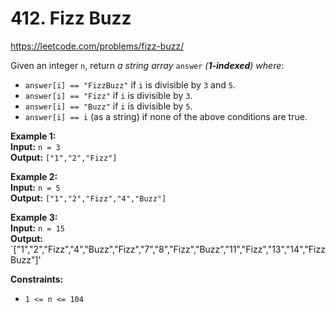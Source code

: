 # 412. Fizz Buzz

https://leetcode.com/problems/fizz-buzz/

Given an integer `n`, return _a string array_ `answer` _(**1-indexed**) where_:

-   `answer[i] == "FizzBuzz"` if `i` is divisible by `3` and `5`.
-   `answer[i] == "Fizz"` if `i` is divisible by `3`.
-   `answer[i] == "Buzz"` if `i` is divisible by `5`.
-   `answer[i] == i` (as a string) if none of the above conditions are true.

**Example 1:**\
**Input:** `n = 3`\
**Output:** `["1","2","Fizz"]`

**Example 2:**\
**Input:** `n = 5`\
**Output:** `["1","2","Fizz","4","Buzz"]`

**Example 3:**\
**Input:** `n = 15`\
**Output:** `["1","2","Fizz","4","Buzz","Fizz","7","8","Fizz","Buzz","11","Fizz","13","14","FizzBuzz"]'

**Constraints:**
-   `1 <= n <= 104`
